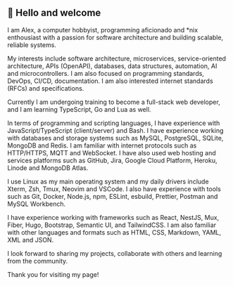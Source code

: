 ## 👋 Hello and welcome

I am Alex, a computer hobbyist, programming aficionado and *nix enthousiast with
a passion for software architecture and building scalable, reliable systems.

My interests include software architecture, microservices, service-oriented
architecture, APIs (OpenAPI), databases, data structures, automation, AI and
microcontrollers. I am also focused on programming standards, DevOps, CI/CD,
documentation. I am also interested internet standards (RFCs) and
specifications.

Currently I am undergoing training to become a full-stack web developer, and I
am learning TypeScript, Go and Lua as well.

In terms of programming and scripting languages, I have experience with
JavaScript/TypeScript (client/server) and Bash. I have experience working with
databases and storage systems such as MySQL, PostgreSQL, SQLite, MongoDB and
Redis. I am familiar with internet protocols such as HTTP/HTTPS, MQTT and
WebSocket. I have also used web hosting and services platforms such as GitHub,
Jira, Google Cloud Platform, Heroku, Linode and MongoDB Atlas.

I use Linux as my main operating system and my daily drivers include Xterm, Zsh,
Tmux, Neovim and VSCode. I also have experience with tools such as Git, Docker,
Node.js, npm, ESLint, esbuild, Prettier, Postman and MySQL Workbench.

I have experience working with frameworks such as React, NestJS, Mux, Fiber,
Hugo, Bootstrap, Semantic UI, and TailwindCSS. I am also familiar with other
languages and formats such as HTML, CSS, Markdown, YAML, XML and JSON.

I look forward to sharing my projects, collaborate with others and learning from
the community.

Thank you for visiting my page!
